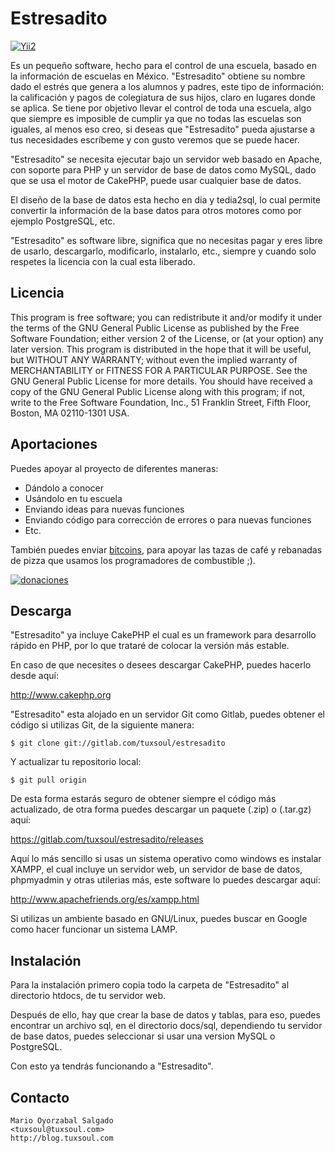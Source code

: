 # Estresadito
[![Yii2](https://img.shields.io/badge/Powered_by-Yii_Framework-green.svg?style=flat)](https://www.yiiframework.com/)

Es un pequeño software, hecho para el control de una escuela, basado en la
información de escuelas en México. "Estresadito" obtiene su nombre dado el 
estrés que genera a los alumnos y padres, este tipo de información: la 
calificación y pagos de colegiatura de sus hijos, claro en lugares donde se 
aplica. Se tiene por objetivo llevar el control de toda una escuela, algo que 
siempre es imposible de cumplir ya que no todas las escuelas son iguales, al 
menos eso creo, si deseas que "Estresadito" pueda ajustarse a tus necesidades 
escríbeme y con gusto veremos que se puede hacer.

"Estresadito" se necesita ejecutar bajo un servidor web basado en Apache, con
soporte para PHP y un servidor de base de datos como MySQL, dado que se usa el
motor de CakePHP, puede usar cualquier base de datos. 

El diseño de la base de datos esta hecho en dia y tedia2sql, lo cual permite
convertir la información de la base datos para otros motores como por ejemplo
PostgreSQL, etc.

"Estresadito" es software libre, significa que no necesitas pagar y eres libre
de usarlo, descargarlo, modificarlo, instalarlo, etc., siempre y cuando solo
respetes la licencia con la cual esta liberado.


## Licencia

This program is free software; you can redistribute it and/or modify it under
the terms of the GNU General Public License as published by the Free Software
Foundation; either version 2 of the License, or (at your option) any later
version. This program is distributed in the hope that it will be useful, but
WITHOUT ANY WARRANTY; without even the implied warranty of MERCHANTABILITY or
FITNESS FOR A PARTICULAR PURPOSE. See the GNU General Public License for more
details. You should have received a copy of the GNU General Public License 
along with this program; if not, write to the Free Software Foundation, Inc., 
51 Franklin Street, Fifth Floor, Boston, MA 02110-1301 USA.


## Aportaciones

Puedes apoyar al proyecto de diferentes maneras:

- Dándolo a conocer
- Usándolo en tu escuela
- Enviando ideas para nuevas funciones
- Enviando código para corrección de errores o para nuevas funciones
- Etc.

También puedes enviar [bitcoins](http://bitcoin.org), para apoyar las tazas de café y rebanadas de 
pizza que usamos los programadores de combustible ;).

[![donaciones](https://images.tuxsoul.com/hotlink-ok/bitcoin-button_168x64.png)](https://coffee.tuxsoul.com)


## Descarga

"Estresadito" ya incluye CakePHP el cual es un framework para desarrollo 
rápido en PHP, por lo que trataré de colocar la versión más estable.

En caso de que necesites o desees descargar CakePHP, puedes hacerlo desde 
aquí:

http://www.cakephp.org

"Estresadito" esta alojado en un servidor Git como Gitlab, puedes obtener el 
código si utilizas Git, de la siguiente manera:

```
$ git clone git://gitlab.com/tuxsoul/estresadito
```
	
Y actualizar tu repositorio local:

```
$ git pull origin
```
	
De esta forma estarás seguro de obtener siempre el código más actualizado, de
otra forma puedes descargar un paquete (.zip) o (.tar.gz) aquí:

https://gitlab.com/tuxsoul/estresadito/releases
  
Aquí lo más sencillo si usas un sistema operativo como windows es instalar 
XAMPP, el cual incluye un servidor web, un servidor de base de datos, 
phpmyadmin y otras utilerias más, este software lo puedes descargar aquí:

http://www.apachefriends.org/es/xampp.html

Si utilizas un ambiente basado en GNU/Linux, puedes buscar en Google como 
hacer funcionar un sistema LAMP.


## Instalación

Para la instalación primero copia todo la carpeta de "Estresadito" al 
directorio htdocs, de tu servidor web.

Después de ello, hay que crear la base de datos y tablas, para eso, puedes
encontrar un archivo sql, en el directorio docs/sql, dependiendo tu servidor 
de base datos, puedes seleccionar si usar una version MySQL o PostgreSQL.

Con esto ya tendrás funcionando a "Estresadito".


## Contacto

```
Mario Oyorzabal Salgado
<tuxsoul@tuxsoul.com>
http://blog.tuxsoul.com
```
